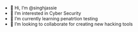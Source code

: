 - 👋 Hi, I’m @singhjassie
- 👀 I’m interested in Cyber Security
- 🌱 I’m currently learning penatrtion testing
- 💞️ I’m looking to collaborate for creating new hacking tools
